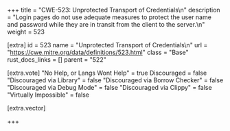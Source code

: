 +++
title = "CWE-523: Unprotected Transport of Credentials\n"
description = "Login pages do not use adequate measures to protect the user name and password while they are in transit from the client to the server.\n"
weight = 523

[extra]
id = 523
name = "Unprotected Transport of Credentials\n"
url = "https://cwe.mitre.org/data/definitions/523.html"
class = "Base"
rust_docs_links = []
parent = "522"

[extra.vote]
"No Help, or Langs Wont Help" = true
Discouraged = false
"Discouraged via Library" = false
"Discouraged via Borrow Checker" = false
"Discouraged via Debug Mode" = false
"Discouraged via Clippy" = false
"Virtually Impossible" = false

[extra.vector]

+++